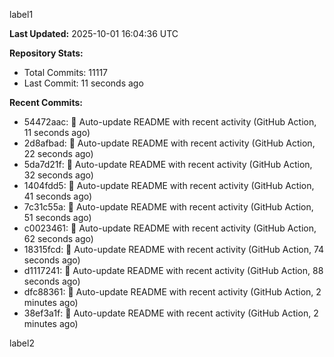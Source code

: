 
label1 
<!-- ACTIVITY_START -->
**Last Updated:** 2025-10-01 16:04:36 UTC

**Repository Stats:**
- Total Commits: 11117
- Last Commit: 11 seconds ago

**Recent Commits:**
- 54472aac: 🤖 Auto-update README with recent activity (GitHub Action, 11 seconds ago)
- 2d8afbad: 🤖 Auto-update README with recent activity (GitHub Action, 22 seconds ago)
- 5da7d21f: 🤖 Auto-update README with recent activity (GitHub Action, 32 seconds ago)
- 1404fdd5: 🤖 Auto-update README with recent activity (GitHub Action, 41 seconds ago)
- 7c31c55a: 🤖 Auto-update README with recent activity (GitHub Action, 51 seconds ago)
- c0023461: 🤖 Auto-update README with recent activity (GitHub Action, 62 seconds ago)
- 18315fcd: 🤖 Auto-update README with recent activity (GitHub Action, 74 seconds ago)
- d1117241: 🤖 Auto-update README with recent activity (GitHub Action, 88 seconds ago)
- dfc88361: 🤖 Auto-update README with recent activity (GitHub Action, 2 minutes ago)
- 38ef3a1f: 🤖 Auto-update README with recent activity (GitHub Action, 2 minutes ago)
<!-- ACTIVITY_END -->

label2
